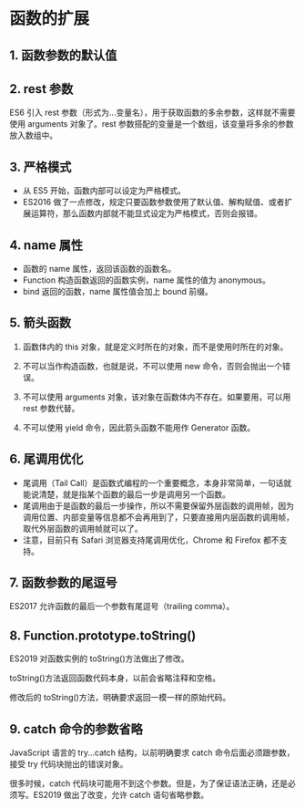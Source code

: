 <!--
 * @Author: Yu
 * @Date: 2020-08-07 15:31:27
 * @LastEditTime: 2020-08-07 17:09:05
 * @FilePath: \KeepLearning\Javascript\ES6\函数的扩展.md
 * @Description: ''
-->

# 函数的扩展

## 1. 函数参数的默认值

## 2. rest 参数

ES6 引入 rest 参数（形式为...变量名），用于获取函数的多余参数，这样就不需要使用 arguments 对象了。rest 参数搭配的变量是一个数组，该变量将多余的参数放入数组中。

## 3. 严格模式

- 从 ES5 开始，函数内部可以设定为严格模式。
- ES2016 做了一点修改，规定只要函数参数使用了默认值、解构赋值、或者扩展运算符，那么函数内部就不能显式设定为严格模式，否则会报错。

## 4. name 属性

- 函数的 name 属性，返回该函数的函数名。
- Function 构造函数返回的函数实例，name 属性的值为 anonymous。
- bind 返回的函数，name 属性值会加上 bound 前缀。

## 5. 箭头函数

1. 函数体内的 this 对象，就是定义时所在的对象，而不是使用时所在的对象。

2. 不可以当作构造函数，也就是说，不可以使用 new 命令，否则会抛出一个错误。

3. 不可以使用 arguments 对象，该对象在函数体内不存在。如果要用，可以用 rest 参数代替。

4. 不可以使用 yield 命令，因此箭头函数不能用作 Generator 函数。

## 6. 尾调用优化

- 尾调用（Tail Call）是函数式编程的一个重要概念，本身非常简单，一句话就能说清楚，就是指某个函数的最后一步是调用另一个函数。
- 尾调用由于是函数的最后一步操作，所以不需要保留外层函数的调用帧，因为调用位置、内部变量等信息都不会再用到了，只要直接用内层函数的调用帧，取代外层函数的调用帧就可以了。
- 注意，目前只有 Safari 浏览器支持尾调用优化，Chrome 和 Firefox 都不支持。

## 7. 函数参数的尾逗号

ES2017 允许函数的最后一个参数有尾逗号（trailing comma）。

## 8. Function.prototype.toString()

ES2019 对函数实例的 toString()方法做出了修改。

toString()方法返回函数代码本身，以前会省略注释和空格。

修改后的 toString()方法，明确要求返回一模一样的原始代码。

## 9. catch 命令的参数省略

JavaScript 语言的 try...catch 结构，以前明确要求 catch 命令后面必须跟参数，接受 try 代码块抛出的错误对象。

很多时候，catch 代码块可能用不到这个参数。但是，为了保证语法正确，还是必须写。ES2019 做出了改变，允许 catch 语句省略参数。
